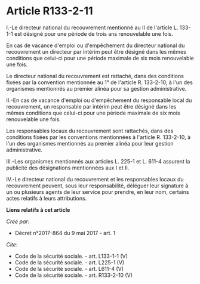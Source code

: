 # Article R133-2-11

I.-Le directeur national du recouvrement mentionné au II de l'article L. 133-1-1 est désigné pour une période de trois ans
renouvelable une fois. 

En cas de vacance d'emploi ou d'empêchement du directeur national du recouvrement un directeur par intérim peut être désigné
dans les mêmes conditions que celui-ci pour une période maximale de six mois renouvelable une fois. 

Le directeur national du recouvrement est rattaché, dans des conditions fixées par la convention mentionnée au 1° de
l'article R. 133-2-10, à l'un des organismes mentionnés au premier alinéa pour sa gestion administrative. 

II.-En cas de vacance d'emploi ou d'empêchement du responsable local du recouvrement, un responsable par intérim peut être
désigné dans les mêmes conditions que celui-ci pour une période maximale de six mois renouvelable une fois. 

Les responsables locaux du recouvrement sont rattachés, dans des conditions fixées par les conventions mentionnées à
l'article R. 133-2-10, à l'un des organismes mentionnés au premier alinéa pour leur gestion administrative. 

III.-Les organismes mentionnés aux articles L. 225-1 et L. 611-4 assurent la publicité des désignations mentionnées aux I et
II. 

IV.-Le directeur national du recouvrement et les responsables locaux du recouvrement peuvent, sous leur responsabilité,
déléguer leur signature à un ou plusieurs agents de leur service pour prendre, en leur nom, certains actes relatifs à leurs
attributions.

**Liens relatifs à cet article**

_Créé par_:

  - Décret n°2017-864 du 9 mai 2017 - art. 1

_Cite_:

  - Code de la sécurité sociale. - art. L133-1-1 (V)
  - Code de la sécurité sociale. - art. L225-1 (V)
  - Code de la sécurité sociale. - art. L611-4 (V)
  - Code de la sécurité sociale. - art. R133-2-10 (V)
